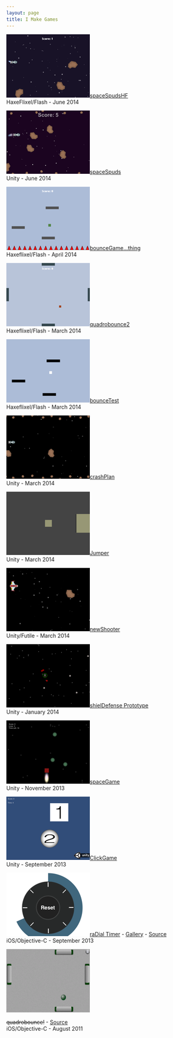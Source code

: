 ```yaml
---
layout: page
title: I Make Games
---
```


<div class="new-entry">
<p><a href="/games/spaceSpudsHF"><img class="fl" src="/images/spaceSpudsHF.png" />spaceSpudsHF</a> <br />
<span class="info">HaxeFlixel/Flash - June 2014</span> </p>
</div>

<div class="new-entry">
<p><a href="/games/spaceSpuds"><img class="fl" src="/images/spaceSpuds.png" />spaceSpuds</a> <br />
<span class="info">Unity - June 2014</span> </p>
</div>

<div class="new-entry">
<p><a href="/games/bouncegame"><img class="fl" src="/images/bounceGame.png" />bounceGame...thing</a> <br />
<span class="info">Haxeflixel/Flash - April 2014</span> </p>
</div>

<div class="new-entry">
<p><a href="/games/quadrobounce2"><img class="fl" src="/images/quadrobounce2.png" />quadrobounce2</a> <br />
<span class="info">Haxeflixel/Flash - March 2014</span> </p>
</div>

<div class="new-entry">
<p><a href="/games/bouncetest"><img class="fl" src="/images/bounceTest.png" />bounceTest</a> <br />
<span class="info">Haxeflixel/Flash - March 2014</span> </p>
</div>

<div class="new-entry">
<p><a href="/games/crashPlan"><img class="fl" src="/images/crashPlan.png" />crashPlan</a> <br />
<span class="info">Unity - March 2014</span> </p>
</div>

<div class="new-entry">
<p><a href="/games/jumper"><img class="fl" src="/images/jumper.png" />Jumper</a> <br />
<span class="info">Unity - March 2014</span> </p>
</div>

<div class="new-entry">
<p><a href="/games/newShooter"><img class="fl" src="/images/newShooter.png" />newShooter</a> <br />
<span class="info">Unity/Futile - March 2014</span> </p>
</div>

<div class="new-entry">
<p><a href="/games/shielDefense"><img class="fl" src="/images/shielDefense.png" />shielDefense Prototype</a> <br />
<span class="info">Unity - January 2014</span> </p>
</div>

<div class="new-entry">
<p><a href="/games/spaceGame"><img class="fl" src="/images/spaceGame.png" />spaceGame</a> <br />
<span class="info">Unity - November 2013</span> </p>
</div>

<div class="new-entry">
<p><a href="/games/clickGame"><img class="fl" src="/images/clickGame.png" />ClickGame</a> <br />
<span class="info">Unity - September 2013</span> </p>
</div>

<div class="new-entry">
<p><a href="http://appstore.com/radialtimer"><img class="fl" src="/images/radialTimer.png" />raDial Timer</a> - <a title="raDial Timer Gallery" href="http://imgur.com/a/TQLYx" target="_blank">Gallery</a> - <a href="https://github.com/jonathanhirz/raDialTimer">Source</a><br />
<span class="info">iOS/Objective-C - September 2013</span> <br />
</div>

<div class="new-entry">
<img class="fl" src="/images/quadrobounce_ingame.png" />
<p><s>quadrobounce!</s> - <a href="https://github.com/jonathanhirz/quadrobounce">Source</a><br />
<span class="info">iOS/Objective-C - August 2011</span> </p>
</div>